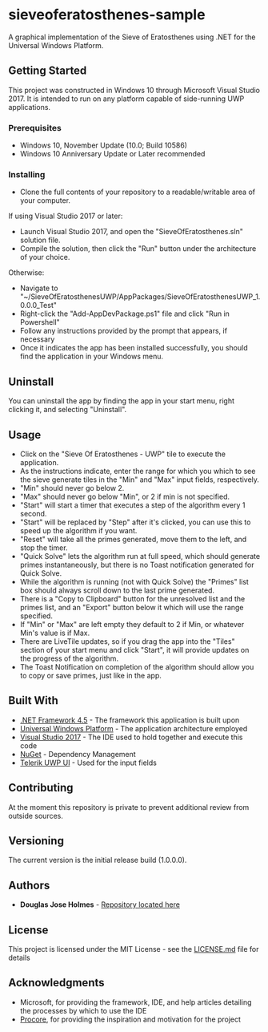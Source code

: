 # sieveoferatosthenes-sample
A graphical implementation of the Sieve of Eratosthenes using .NET for the Universal Windows Platform.

## Getting Started

This project was constructed in Windows 10 through Microsoft Visual Studio 2017. It is intended to run on any platform capable of side-running UWP applications.

### Prerequisites

* Windows 10, November Update (10.0; Build 10586)
* Windows 10 Anniversary Update or Later recommended

### Installing

* Clone the full contents of your repository to a readable/writable area of your computer.

If using Visual Studio 2017 or later:

* Launch Visual Studio 2017, and open the "SieveOfEratosthenes.sln" solution file.
* Compile the solution, then click the "Run" button under the architecture of your choice.

Otherwise:

* Navigate to "~/SieveOfEratosthenesUWP/AppPackages/SieveOfEratosthenesUWP_1.0.0.0_Test"
* Right-click the "Add-AppDevPackage.ps1" file and click "Run in Powershell"
* Follow any instructions provided by the prompt that appears, if necessary
* Once it indicates the app has been installed successfully, you should find the application in your Windows menu.

## Uninstall

You can uninstall the app by finding the app in your start menu, right clicking it, and selecting "Uninstall".

## Usage

* Click on the "Sieve Of Eratosthenes - UWP" tile to execute the application.
* As the instructions indicate, enter the range for which you which to see the sieve generate tiles in the "Min" and "Max" input fields, respectively.
* "Min" should never go below 2.
* "Max" should never go below "Min", or 2 if min is not specified.
* "Start" will start a timer that executes a step of the algorithm every 1 second.
* "Start" will be replaced by "Step" after it's clicked, you can use this to speed up the algorithm if you want.
* "Reset" will take all the primes generated, move them to the left, and stop the timer.
* "Quick Solve" lets the algorithm run at full speed, which should generate primes instantaneously, but there is no Toast notification generated for Quick Solve.
* While the algorithm is running (not with Quick Solve) the "Primes" list box should always scroll down to the last prime generated.
* There is a "Copy to Clipboard" button for the unresolved list and the primes list, and an "Export" button below it which will use the range specified.
* If "Min" or "Max" are left empty they default to 2 if Min, or whatever Min's value is if Max.
* There are LiveTile updates, so if you drag the app into the "Tiles" section of your start menu and click "Start", it will provide updates on the progress of the algorithm.
* The Toast Notification on completion of the algorithm should allow you to copy or save primes, just like in the app.


## Built With

* [.NET Framework 4.5](https://en.wikipedia.org/wiki/.NET_Framework) - The framework this application is built upon
* [Universal Windows Platform](https://en.wikipedia.org/wiki/Universal_Windows_Platform) - The application architecture employed
* [Visual Studio 2017](https://www.visualstudio.com/downloads/) - The IDE used to hold together and execute this code
* [NuGet](https://www.nuget.org/) - Dependency Management
* [Telerik UWP UI](https://github.com/telerik/UI-For-UWP) - Used for the input fields

## Contributing

At the moment this repository is private to prevent additional review from outside sources.

## Versioning

The current version is the initial release build (1.0.0.0).

## Authors

* **Douglas Jose Holmes** - [Repository located here](https://github.com/douglasjoseholmes/)

## License

This project is licensed under the MIT License - see the [LICENSE.md](LICENSE.md) file for details

## Acknowledgments

* Microsoft, for providing the framework, IDE, and help articles detailing the processes by which to use the IDE
* [Procore](https://www.procore.com/), for providing the inspiration and motivation for the project
